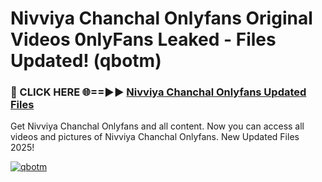 # Nivviya Chanchal Onlyfans Original Videos 0nlyFans Leaked - Files Updated! (qbotm)

<h3>🔴 CLICK HERE 🌐==►► <a href="https://tinyurl.com/3hn5wdd3" rel="nofollow">Nivviya Chanchal Onlyfans Updated Files</a></h3>

Get Nivviya Chanchal Onlyfans and all content. Now you can access all videos and pictures of Nivviya Chanchal Onlyfans. New Updated Files 2025!

[![qbotm](https://i.imgur.com/4HnBqBT.gif)](https://tinyurl.com/3hn5wdd3)
